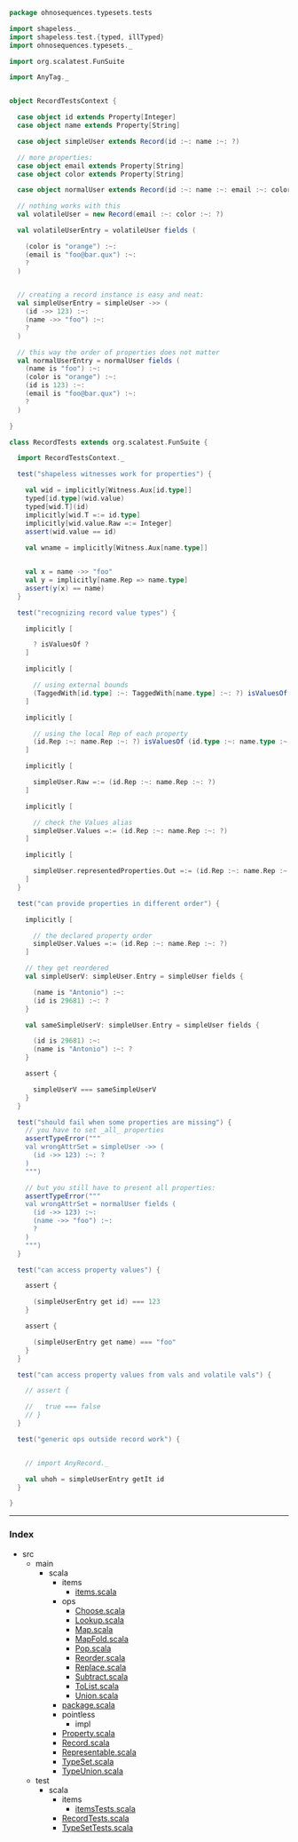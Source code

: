 
```scala
package ohnosequences.typesets.tests

import shapeless._
import shapeless.test.{typed, illTyped}
import ohnosequences.typesets._

import org.scalatest.FunSuite

import AnyTag._


object RecordTestsContext {

  case object id extends Property[Integer]
  case object name extends Property[String]

  case object simpleUser extends Record(id :~: name :~: ?)

  // more properties:
  case object email extends Property[String]
  case object color extends Property[String]

  case object normalUser extends Record(id :~: name :~: email :~: color :~: ?)

  // nothing works with this
  val volatileUser = new Record(email :~: color :~: ?)

  val volatileUserEntry = volatileUser fields (

    (color is "orange") :~:
    (email is "foo@bar.qux") :~:
    ?
  )


  // creating a record instance is easy and neat:
  val simpleUserEntry = simpleUser ->> (
    (id ->> 123) :~: 
    (name ->> "foo") :~: 
    ?
  )

  // this way the order of properties does not matter
  val normalUserEntry = normalUser fields (
    (name is "foo") :~: 
    (color is "orange") :~:
    (id is 123) :~: 
    (email is "foo@bar.qux") :~:
    ?
  )

}

class RecordTests extends org.scalatest.FunSuite {

  import RecordTestsContext._

  test("shapeless witnesses work for properties") {

    val wid = implicitly[Witness.Aux[id.type]]
    typed[id.type](wid.value)
    typed[wid.T](id)
    implicitly[wid.T =:= id.type]
    implicitly[wid.value.Raw =:= Integer]
    assert(wid.value == id)
    
    val wname = implicitly[Witness.Aux[name.type]]


    val x = name ->> "foo"
    val y = implicitly[name.Rep => name.type]
    assert(y(x) == name)
  }

  test("recognizing record value types") {

    implicitly [

      ? isValuesOf ?
    ]

    implicitly [

      // using external bounds
      (TaggedWith[id.type] :~: TaggedWith[name.type] :~: ?) isValuesOf (id.type :~: name.type :~: ?)
    ]

    implicitly [

      // using the local Rep of each property
      (id.Rep :~: name.Rep :~: ?) isValuesOf (id.type :~: name.type :~: ?)
    ] 

    implicitly [ 

      simpleUser.Raw =:= (id.Rep :~: name.Rep :~: ?)
    ]

    implicitly [ 

      // check the Values alias
      simpleUser.Values =:= (id.Rep :~: name.Rep :~: ?)
    ]

    implicitly [

      simpleUser.representedProperties.Out =:= (id.Rep :~: name.Rep :~: ?)
    ]
  }

  test("can provide properties in different order") {

    implicitly [ 

      // the declared property order
      simpleUser.Values =:= (id.Rep :~: name.Rep :~: ?)
    ]

    // they get reordered
    val simpleUserV: simpleUser.Entry = simpleUser fields {

      (name is "Antonio") :~:
      (id is 29681) :~: ?
    }

    val sameSimpleUserV: simpleUser.Entry = simpleUser fields {

      (id is 29681) :~:
      (name is "Antonio") :~: ?
    }

    assert {

      simpleUserV === sameSimpleUserV
    }
  }

  test("should fail when some properties are missing") {
    // you have to set _all_ properties
    assertTypeError("""
    val wrongAttrSet = simpleUser ->> (
      (id ->> 123) :~: ?
    )
    """)

    // but you still have to present all properties:
    assertTypeError("""
    val wrongAttrSet = normalUser fields (
      (id ->> 123) :~:
      (name ->> "foo") :~: 
      ?
    )
    """)
  }

  test("can access property values") {

    assert {

      (simpleUserEntry get id) === 123
    }

    assert {

      (simpleUserEntry get name) === "foo"
    }
  }

  test("can access property values from vals and volatile vals") {

    // assert {

    //   true === false
    // }
  }

  test("generic ops outside record work") {


    // import AnyRecord._

    val uhoh = simpleUserEntry getIt id
  }

}

```


------

### Index

+ src
  + main
    + scala
      + items
        + [items.scala][main/scala/items/items.scala]
      + ops
        + [Choose.scala][main/scala/ops/Choose.scala]
        + [Lookup.scala][main/scala/ops/Lookup.scala]
        + [Map.scala][main/scala/ops/Map.scala]
        + [MapFold.scala][main/scala/ops/MapFold.scala]
        + [Pop.scala][main/scala/ops/Pop.scala]
        + [Reorder.scala][main/scala/ops/Reorder.scala]
        + [Replace.scala][main/scala/ops/Replace.scala]
        + [Subtract.scala][main/scala/ops/Subtract.scala]
        + [ToList.scala][main/scala/ops/ToList.scala]
        + [Union.scala][main/scala/ops/Union.scala]
      + [package.scala][main/scala/package.scala]
      + pointless
        + impl
      + [Property.scala][main/scala/Property.scala]
      + [Record.scala][main/scala/Record.scala]
      + [Representable.scala][main/scala/Representable.scala]
      + [TypeSet.scala][main/scala/TypeSet.scala]
      + [TypeUnion.scala][main/scala/TypeUnion.scala]
  + test
    + scala
      + items
        + [itemsTests.scala][test/scala/items/itemsTests.scala]
      + [RecordTests.scala][test/scala/RecordTests.scala]
      + [TypeSetTests.scala][test/scala/TypeSetTests.scala]

[main/scala/items/items.scala]: ../../main/scala/items/items.scala.md
[main/scala/ops/Choose.scala]: ../../main/scala/ops/Choose.scala.md
[main/scala/ops/Lookup.scala]: ../../main/scala/ops/Lookup.scala.md
[main/scala/ops/Map.scala]: ../../main/scala/ops/Map.scala.md
[main/scala/ops/MapFold.scala]: ../../main/scala/ops/MapFold.scala.md
[main/scala/ops/Pop.scala]: ../../main/scala/ops/Pop.scala.md
[main/scala/ops/Reorder.scala]: ../../main/scala/ops/Reorder.scala.md
[main/scala/ops/Replace.scala]: ../../main/scala/ops/Replace.scala.md
[main/scala/ops/Subtract.scala]: ../../main/scala/ops/Subtract.scala.md
[main/scala/ops/ToList.scala]: ../../main/scala/ops/ToList.scala.md
[main/scala/ops/Union.scala]: ../../main/scala/ops/Union.scala.md
[main/scala/package.scala]: ../../main/scala/package.scala.md
[main/scala/Property.scala]: ../../main/scala/Property.scala.md
[main/scala/Record.scala]: ../../main/scala/Record.scala.md
[main/scala/Representable.scala]: ../../main/scala/Representable.scala.md
[main/scala/TypeSet.scala]: ../../main/scala/TypeSet.scala.md
[main/scala/TypeUnion.scala]: ../../main/scala/TypeUnion.scala.md
[test/scala/items/itemsTests.scala]: items/itemsTests.scala.md
[test/scala/RecordTests.scala]: RecordTests.scala.md
[test/scala/TypeSetTests.scala]: TypeSetTests.scala.md